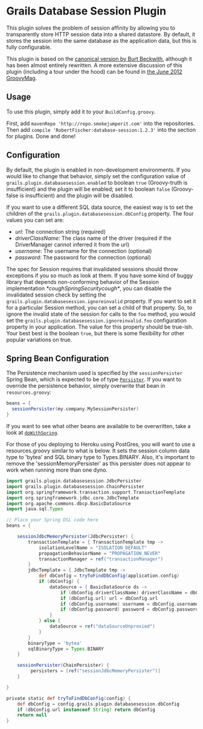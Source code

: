 Grails Database Session Plugin
===============================


This plugin solves the problem of session affinity by allowing you to transparently store HTTP session data into a shared datastore. 
By default, it stores the
session into the same database as the application data, but this is fully configurable.

This plugin is based on the [canonical version by Burt Beckwith](http://grails.org/plugin/database-session), although it has been almost entirely
rewritten. A more extensive discussion of this plugin (including a tour under the hood) can be found in 
[the June 2012 GroovyMag](http://www.groovymag.com/main.issues.description/id=46/).

Usage
-----

To use this plugin, simply add it to your `BuildConfig.groovy`.

First, add `mavenRepo 'http://repo.smokejumperit.com'` into the repositories. Then add `compile 'RobertFischer:database-session:1.2.3'` into the
section for plugins. Done and done!

Configuration
---------------

By default, the plugin is enabled in non-development environments. If you would like to change that behavior, simply set the configuration
value of `grails.plugin.databasesession.enabled` to boolean `true` (Groovy-truth is insufficient) and the plugin will be enabled; set it
to boolean `false` (Groovy-false is insufficient) and the plugin will be disabled. 

If you want to use a different SQL data source, the easiest way is to set the children of the `grails.plugin.databasesession.dbConfig` 
property. The four values you can set are:
* *url*: The connection string (required)
* *driverClassName*: The class name of the driver (required if the DriverManager cannot inferred it from the url)
* *username*: The username for the connection (optional)
* *password*: The password for the connection (optional)

The spec for Session requires that invalidated sessions should throw exceptions if you so much as look at them. 
If you have some kind of buggy library that depends non-conforming behavior of the Session implementation _\*coughSpringSecuritycough\*_, 
you can disable the invalidated session check by setting the `grails.plugin.databasesession.ignoreinvalid` property. If you want to
set it for a particular Session method, you can set a child of that property. So, to ignore the invalid state of the session for calls to 
the `foo` method, you would set the `grails.plugin.databasesession.ignoreinvalid.foo` configuration property in your application.
The value for this property should be true-ish. Your best best is the boolean `true`, but there is some flexibility for other popular 
variations on true.

Spring Bean Configuration
--------------------------

The Persistence mechanism used is specified by the `sessionPersister` Spring Bean, which is expected to be of type 
[`Persister`](https://github.com/RobertFischer/grails-database-session/blob/master/src/java/grails/plugin/databasesession/Persister.java). 
If you want to
override the persistence behavior, simply overwrite that bean in `resources.groovy`: 

```groovy
beans = {
  sessionPersister(my.company.MySessionPersister)
}
```

If you want to see what other beans are available to be overwritten, take a look at [`doWithSpring`](https://github.com/RobertFischer/grails-database-session/blob/master/DatabaseSessionGrailsPlugin.groovy#L58).

For those of you deploying to Heroku using PostGres, you will want to use a resources.groovy similar to what is below.
It sets the session column data type to 'bytea' and SQL binary type to Types.BINARY.  Also, it's important to remove the
'sessionMemoryPersister' as this persister does not appear to work when running more than one dyno.

```groovy
import grails.plugin.databasesession.JdbcPersister
import grails.plugin.databasesession.ChainPersister
import org.springframework.transaction.support.TransactionTemplate
import org.springframework.jdbc.core.JdbcTemplate
import org.apache.commons.dbcp.BasicDataSource
import java.sql.Types

// Place your Spring DSL code here
beans = {

    sessionJdbcMemoryPersister(JdbcPersister) {
        transactionTemplate = { TransactionTemplate tmp ->
            isolationLevelName = "ISOLATION_DEFAULT"
            propagationBehaviorName = "PROPAGATION_NEVER"
            transactionManager = ref("transactionManager")
        }
        jdbcTemplate = { JdbcTemplate tmp ->
            def dbConfig = tryToFindDbConfig(application.config)
            if (dbConfig) {
                dataSource = { BasicDataSource ds ->
                    if (dbConfig.driverClassName) driverClassName = dbConfig.driverClassName
                    if (dbConfig.url) url = dbConfig.url
                    if (dbConfig.username) username = dbConfig.username
                    if (dbConfig.password) password = dbConfig.password
                }
            } else {
                dataSource = ref("dataSourceUnproxied")
            }
        }
        binaryType = 'bytea'
        sqlBinaryType = Types.BINARY
    }

    sessionPersister(ChainPersister) {
         persisters = [ref("sessionJdbcMemoryPersister")]
    }

}

private static def tryToFindDbConfig(config) {
    def dbConfig = config.grails.plugin.databasesession.dbConfig
    if (dbConfig.url instanceof String) return dbConfig
    return null
}
```
